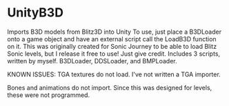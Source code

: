 # UnityB3D
Imports B3D models from Blitz3D into Unity
To use, just place a B3DLoader onto a game object and have an external script call the LoadB3D function on it.
This was originally created for Sonic Journey to be able to load Blitz Sonic levels, but I release it free to use! Just give credit.
Includes 3 scripts, written by myself. B3DLoader, DDSLoader, and BMPLoader.

KNOWN ISSUES:
TGA textures do not load. I've not written a TGA importer.

Bones and animations do not import. Since this was designed for levels, these were not programmed.
